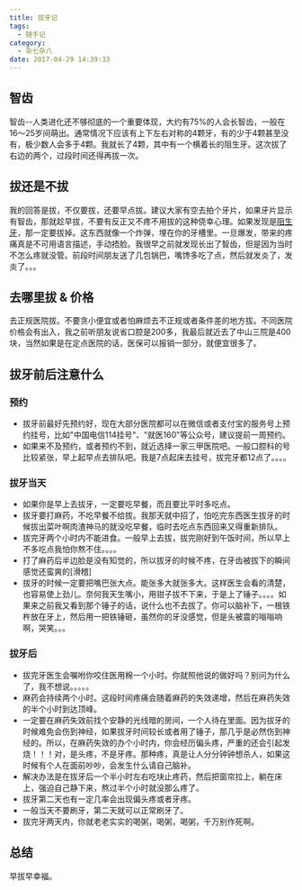 ```yaml
---
title: 拔牙记
tags:
  - 随手记
category:
  - 杂七杂八
date: 2017-04-29 14:39:33
---
```


## 智齿
智齿--人类进化还不够彻底的一个重要体现，大约有75%的人会长智齿，一般在16～25岁间萌出。通常情况下应该有上下左右对称的4颗牙，有的少于4颗甚至没有，极少数人会多于4颗。我就长了4颗，其中有一个横着长的阻生牙。这次拔了右边的两个，过段时间还得再拔一次。

## 拔还是不拔
我的回答是拔，不仅要拔，还要早点拔。建议大家有空去拍个牙片，如果牙片显示有智齿，那就趁早拔，不要有反正又不疼不用拔的这种侥幸心理。如果发现是[阻生牙](http://baike.baidu.com/link?url=qu3FriwcazMtKlfgQEhE77KflGOPQNITcNRPwIJZaEE8asZcZevSfNx9XEOicn6mX4Gp9pcXg-3GXzzp0NFI6dQdvY9JI2bEEMRKzMNSMAuhd1EmjpC1OzRM5QCGWPHt)，那一定要拔掉。这东西就像一个炸弹，埋在你的牙槽里。一旦爆发，带来的疼痛真是不可用语言描述，手动捂脸。我很早之前就发现长出了智齿，但是因为当时不怎么疼就没管。前段时间朋友送了几包锅巴，嘴馋多吃了点，然后就发炎了，发炎了。。。

## 去哪里拔 & 价格
去正规医院拔。不要贪小便宜或者怕麻烦去不正规或者条件差的地方拔。不同医院价格会有出入，我之前听朋友说省口腔是200多，我最后就近去了中山三院是400块，当然如果是在定点医院的话，医保可以报销一部分，就便宜很多了。

## 拔牙前后注意什么
### 预约
- 拔牙前最好先预约好，现在大部分医院都可以在微信或者支付宝的服务号上预约挂号，比如"中国电信114挂号"、"就医160"等公众号，建议提前一周预约。
- 如果来不及预约，或者预约不到，就近选择一家三甲医院吧。一般口腔科的号比较紧张，早上起早点去排队吧。我是7点起床去挂号，拔完牙都12点了。。。。

### 拔牙当天
- 如果你是早上去拔牙，一定要吃早餐，而且要比平时多吃点。
- 拔牙要打麻药，不吃早餐不给拔。我那天就中招了，怕吃完东西医生拔牙的时候拔出菜叶啊肉渣神马的就没吃早餐，临时去吃点东西回来又得重新排队。
- 拔完牙两个小时内不能进食。一般早上去拔，拔完刚好到午饭时间，所以早上不多吃点我怕你熬不住。。。。
- 打了麻药后半边脸是没有知觉的，所以拔牙的时候不疼，在牙齿被拔下的瞬间感觉还蛮爽的[滑稽]
- 拔牙的时候一定要把嘴巴张大点。能张多大就张多大。这样医生会看的清楚，也容易使上劲儿。奈何我天生嘴小，用钳子拔不下来，于是上了锤子。。。。如果来之前我又看到那个锤子的话，说什么也不去拔了。你可以脑补下，一根铁杵放在牙上，然后用一把铁锤砸，虽然你的牙没感觉，但是头被震的嗡嗡响啊，哭笑。。。

### 拔牙后
- 拔完牙医生会嘱咐你咬住医用棉一个小时。你就照他说的做好吗？别问为什么了，我不想说。。。。。
- 麻药会持续两个小时。这段时间疼痛会随着麻药的失效递增，然后在麻药失效的半个小时到达顶峰。
- 一定要在麻药失效前找个安静的光线暗的房间，一个人待在里面。因为拔牙的时候难免会伤到神经，如果拔牙时间较长或者用了锤子，那几乎是必然伤到神经的。所以，在麻药失效的办个小时内，你会经历偏头疼，严重的还会引起发烧！！！对，是头疼，不是牙疼。那种疼，真是让人分分钟钟想杀人，如果这时候有个人在面前吵吵，会发生什么请自己脑补。
- 解决办法是在拔牙后一个半小时左右吃块止疼药，然后把窗帘拉上，躺在床上，强迫自己静下来，熬过半个小时就没那么疼了。
- 拔牙第二天也有一定几率会出现偏头疼或者牙疼。
- 一般当天不要刷牙，第二天就可以正常刷牙了。
- 拔完牙两天内，你就老老实实的喝粥，喝粥，喝粥，千万别作死啊。

## 总结
早拔早幸福。


